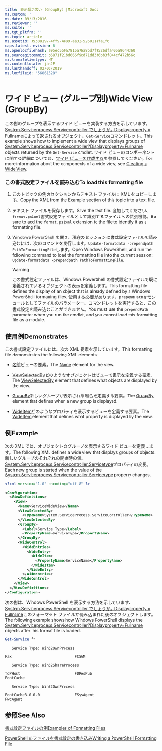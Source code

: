 ```yaml
---
title: 表示幅が広い (GroupBy) |Microsoft Docs
ms.custom: ''
ms.date: 09/13/2016
ms.reviewer: ''
ms.suite: ''
ms.tgt_pltfrm: ''
ms.topic: article
ms.assetid: 39388197-4ff9-4889-aa32-526011afa1f6
caps.latest.revision: 6
ms.openlocfilehash: e95ec550a7815a76a8bd7f9526dfa405a9644360
ms.sourcegitcommit: b6871f21bd666f9cd71dd336bb3f844cf472b56c
ms.translationtype: MT
ms.contentlocale: ja-JP
ms.lasthandoff: 02/03/2019
ms.locfileid: "56861628"
---
```

# <a name="wide-view-groupby"></a><span data-ttu-id="90936-102">ワイド ビュー (グループ別)</span><span class="sxs-lookup"><span data-stu-id="90936-102">Wide View (GroupBy)</span></span>

<span data-ttu-id="90936-103">この例のグループを表示するワイド ビューを実装する方法を示しています。 [System.Serviceprocess.Servicecontroller でしょうか。Displayproperty = Fullname](/dotnet/api/System.ServiceProcess.ServiceController)によって返されるオブジェクト、`Get-Service`コマンドレット。</span><span class="sxs-lookup"><span data-stu-id="90936-103">This example shows how to implement a wide view that displays groups of [System.Serviceprocess.Servicecontroller?Displayproperty=Fullname](/dotnet/api/System.ServiceProcess.ServiceController) objects returned by the `Get-Service` cmdlet.</span></span> <span data-ttu-id="90936-104">ワイド ビューのコンポーネントに関する詳細については、[ワイド ビューを作成する](./creating-a-wide-view.md)を参照してください。</span><span class="sxs-lookup"><span data-stu-id="90936-104">For more information about the components of a wide view, see [Creating a Wide View](./creating-a-wide-view.md).</span></span>

### <a name="to-load-this-formatting-file"></a><span data-ttu-id="90936-105">この書式設定ファイルを読み込む</span><span class="sxs-lookup"><span data-stu-id="90936-105">To load this formatting file</span></span>

1. <span data-ttu-id="90936-106">このトピックの例のセクションからテキスト ファイルに XML をコピーします。</span><span class="sxs-lookup"><span data-stu-id="90936-106">Copy the XML from the Example section of this topic into a text file.</span></span>

2. <span data-ttu-id="90936-107">テキスト ファイルを保存します。</span><span class="sxs-lookup"><span data-stu-id="90936-107">Save the text file.</span></span> <span data-ttu-id="90936-108">追加してください、`format.ps1xml`書式設定ファイルとして識別するファイルへの拡張機能。</span><span class="sxs-lookup"><span data-stu-id="90936-108">Be sure to add the `format.ps1xml` extension to the file to identify it as a formatting file.</span></span>

3. <span data-ttu-id="90936-109">Windows PowerShell を開き、現在のセッションに書式設定ファイルを読み込むには、次のコマンドを実行します。`Update-formatdata -prependpath PathToFormattingFile`します。</span><span class="sxs-lookup"><span data-stu-id="90936-109">Open Windows PowerShell, and run the following command to load the formatting file into the current session: `Update-formatdata -prependpath PathToFormattingFile`.</span></span>

   > [!WARNING]
   > <span data-ttu-id="90936-110">この書式設定ファイルは、Windows PowerShell の書式設定ファイルで既に定義されているオブジェクトの表示を定義します。</span><span class="sxs-lookup"><span data-stu-id="90936-110">This formatting file defines the display of an object that is already defined by a Windows PowerShell formatting files.</span></span> <span data-ttu-id="90936-111">使用する必要があります、`prependPath`をモジュールとしてファイルのパラメーター、コマンドレットを実行すると、この書式設定を読み込むことができません。</span><span class="sxs-lookup"><span data-stu-id="90936-111">You must use the `prependPath` parameter when you run the cmdlet, and you cannot load this formatting file as a module.</span></span>

## <a name="demonstrates"></a><span data-ttu-id="90936-112">使用例</span><span class="sxs-lookup"><span data-stu-id="90936-112">Demonstrates</span></span>

<span data-ttu-id="90936-113">この書式設定ファイルには、次の XML 要素を示しています。</span><span class="sxs-lookup"><span data-stu-id="90936-113">This formatting file demonstrates the following XML elements:</span></span>

- <span data-ttu-id="90936-114">[名前](./name-element-for-view-format.md)ビューの要素。</span><span class="sxs-lookup"><span data-stu-id="90936-114">The [Name](./name-element-for-view-format.md) element for the view.</span></span>

- <span data-ttu-id="90936-115">[ViewSelectedBy](./viewselectedby-element-format.md)どのようなオブジェクトはビューで表示を定義する要素。</span><span class="sxs-lookup"><span data-stu-id="90936-115">The [ViewSelectedBy](./viewselectedby-element-format.md) element that defines what objects are displayed by the view.</span></span>

- <span data-ttu-id="90936-116">[GroupBy](./groupby-element-for-view-format.md)新しいグループが表示される場合を定義する要素。</span><span class="sxs-lookup"><span data-stu-id="90936-116">The [GroupBy](./groupby-element-for-view-format.md) element that defines when a new group is displayed.</span></span>

- <span data-ttu-id="90936-117">[WideItem](./wideitem-element-for-widecontrol-format.md)どのようなプロパティを表示するビューを定義する要素。</span><span class="sxs-lookup"><span data-stu-id="90936-117">The [WideItem](./wideitem-element-for-widecontrol-format.md) element that defines what property is displayed by the view.</span></span>

## <a name="example"></a><span data-ttu-id="90936-118">例</span><span class="sxs-lookup"><span data-stu-id="90936-118">Example</span></span>

<span data-ttu-id="90936-119">次の XML では、オブジェクトのグループを表示するワイド ビューを定義します。</span><span class="sxs-lookup"><span data-stu-id="90936-119">The following XML defines a wide view that displays groups of objects.</span></span> <span data-ttu-id="90936-120">新しいグループのそれぞれの開始時の値、 [System.Serviceprocess.Servicecontroller.Servicetype](/dotnet/api/System.ServiceProcess.ServiceController.ServiceType)プロパティの変更。</span><span class="sxs-lookup"><span data-stu-id="90936-120">Each new group is started when the value of the [System.Serviceprocess.Servicecontroller.Servicetype](/dotnet/api/System.ServiceProcess.ServiceController.ServiceType) property changes.</span></span>

```xml
<?xml version="1.0" encoding="utf-8" ?>

<Configuration>
  <ViewDefinitions>
    <View>
      <Name>ServiceWideView</Name>
      <ViewSelectedBy>
        <TypeName>System.ServiceProcess.ServiceController</TypeName>
      </ViewSelectedBy>
      <GroupBy>
        <Label>Service Type</Label>
        <PropertyName>ServiceType</PropertyName>
      </GroupBy>
      <WideControl>
        <WideEntries>
          <WideEntry>
            <WideItem>
              <PropertyName>ServiceName</PropertyName>
            </WideItem>
          </WideEntry>
        </WideEntries>
      </WideControl>
    </View>
  </ViewDefinitions>
</Configuration>
```

<span data-ttu-id="90936-121">次の例は、Windows PowerShell を表示する方法を示しています、 [System.Serviceprocess.Servicecontroller でしょうか。Displayproperty = Fullname](/dotnet/api/System.ServiceProcess.ServiceController)このフォーマット ファイルが読み込まれた後のオブジェクトします。</span><span class="sxs-lookup"><span data-stu-id="90936-121">The following example shows how Windows PowerShell displays the [System.Serviceprocess.Servicecontroller?Displayproperty=Fullname](/dotnet/api/System.ServiceProcess.ServiceController) objects after this format file is loaded.</span></span>

```powershell
Get-Service f*
```

```output
   Service Type: Win32OwnProcess

Fax                             FCSAM

   Service Type: Win32ShareProcess

fdPHost                         FDResPub
FontCache

   Service Type: Win32OwnProcess

FontCache3.0.0.0                FSysAgent
FwcAgent
```

## <a name="see-also"></a><span data-ttu-id="90936-122">参照</span><span class="sxs-lookup"><span data-stu-id="90936-122">See Also</span></span>

[<span data-ttu-id="90936-123">書式設定ファイルの例</span><span class="sxs-lookup"><span data-stu-id="90936-123">Examples of Formatting Files</span></span>](./examples-of-formatting-files.md)

[<span data-ttu-id="90936-124">PowerShell のファイルを書式設定の書き込み</span><span class="sxs-lookup"><span data-stu-id="90936-124">Writing a PowerShell Formatting File</span></span>](./writing-a-powershell-formatting-file.md)
